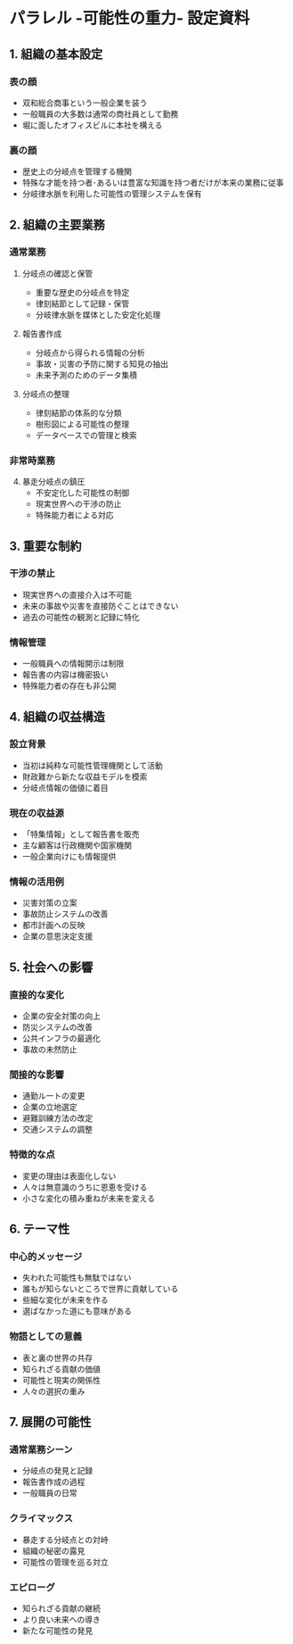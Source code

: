 # パラレル -可能性の重力- 設定資料

## 1. 組織の基本設定

### 表の顔
- 双和総合商事という一般企業を装う
- 一般職員の大多数は通常の商社員として勤務
- 堀に面したオフィスビルに本社を構える

### 裏の顔
- 歴史上の分岐点を管理する機関
- 特殊な才能を持つ者･あるいは豊富な知識を持つ者だけが本来の業務に従事
- 分岐律水脈を利用した可能性の管理システムを保有

## 2. 組織の主要業務

### 通常業務
1. 分岐点の確認と保管
   - 重要な歴史の分岐点を特定
   - 律刻結節として記録・保管
   - 分岐律水脈を媒体とした安定化処理

2. 報告書作成
   - 分岐点から得られる情報の分析
   - 事故・災害の予防に関する知見の抽出
   - 未来予測のためのデータ集積

3. 分岐点の整理
   - 律刻結節の体系的な分類
   - 樹形図による可能性の整理
   - データベースでの管理と検索

### 非常時業務
4. 暴走分岐点の鎮圧
   - 不安定化した可能性の制御
   - 現実世界への干渉の防止
   - 特殊能力者による対応

## 3. 重要な制約

### 干渉の禁止
- 現実世界への直接介入は不可能
- 未来の事故や災害を直接防ぐことはできない
- 過去の可能性の観測と記録に特化

### 情報管理
- 一般職員への情報開示は制限
- 報告書の内容は機密扱い
- 特殊能力者の存在も非公開

## 4. 組織の収益構造

### 設立背景
- 当初は純粋な可能性管理機関として活動
- 財政難から新たな収益モデルを模索
- 分岐点情報の価値に着目

### 現在の収益源
- 「特集情報」として報告書を販売
- 主な顧客は行政機関や国家機関
- 一般企業向けにも情報提供

### 情報の活用例
- 災害対策の立案
- 事故防止システムの改善
- 都市計画への反映
- 企業の意思決定支援

## 5. 社会への影響

### 直接的な変化
- 企業の安全対策の向上
- 防災システムの改善
- 公共インフラの最適化
- 事故の未然防止

### 間接的な影響
- 通勤ルートの変更
- 企業の立地選定
- 避難訓練方法の改定
- 交通システムの調整

### 特徴的な点
- 変更の理由は表面化しない
- 人々は無意識のうちに恩恵を受ける
- 小さな変化の積み重ねが未来を変える

## 6. テーマ性

### 中心的メッセージ
- 失われた可能性も無駄ではない
- 誰もが知らないところで世界に貢献している
- 些細な変化が未来を作る
- 選ばなかった道にも意味がある

### 物語としての意義
- 表と裏の世界の共存
- 知られざる貢献の価値
- 可能性と現実の関係性
- 人々の選択の重み

## 7. 展開の可能性

### 通常業務シーン
- 分岐点の発見と記録
- 報告書作成の過程
- 一般職員の日常

### クライマックス
- 暴走する分岐点との対峙
- 組織の秘密の露見
- 可能性の管理を巡る対立

### エピローグ
- 知られざる貢献の継続
- より良い未来への導き
- 新たな可能性の発見